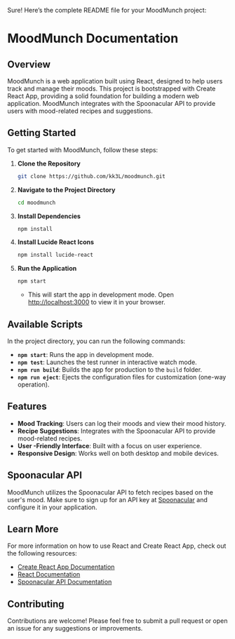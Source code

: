Sure! Here’s the complete README file for your MoodMunch project:

# MoodMunch Documentation

## Overview

MoodMunch is a web application built using React, designed to help users track and manage their moods. This project is bootstrapped with Create React App, providing a solid foundation for building a modern web application. MoodMunch integrates with the Spoonacular API to provide users with mood-related recipes and suggestions.

## Getting Started

To get started with MoodMunch, follow these steps:

1. **Clone the Repository**
   ```bash
   git clone https://github.com/kk3L/moodmunch.git
   ```

2. **Navigate to the Project Directory**
   ```bash
   cd moodmunch
   ```

3. **Install Dependencies**
   ```bash
   npm install
   ```

4. **Install Lucide React Icons**
   ```bash
   npm install lucide-react
   ```

5. **Run the Application**
   ```bash
   npm start
   ```
   - This will start the app in development mode. Open [http://localhost:3000](http://localhost:3000) to view it in your browser.

## Available Scripts

In the project directory, you can run the following commands:

- **`npm start`**: Runs the app in development mode.
- **`npm test`**: Launches the test runner in interactive watch mode.
- **`npm run build`**: Builds the app for production to the `build` folder.
- **`npm run eject`**: Ejects the configuration files for customization (one-way operation).

## Features

- **Mood Tracking**: Users can log their moods and view their mood history.
- **Recipe Suggestions**: Integrates with the Spoonacular API to provide mood-related recipes.
- **User -Friendly Interface**: Built with a focus on user experience.
- **Responsive Design**: Works well on both desktop and mobile devices.

## Spoonacular API

MoodMunch utilizes the Spoonacular API to fetch recipes based on the user's mood. Make sure to sign up for an API key at [Spoonacular](https://spoonacular.com/food-api) and configure it in your application.

## Learn More

For more information on how to use React and Create React App, check out the following resources:

- [Create React App Documentation](https://create-react-app.dev/docs/getting-started/)
- [React Documentation](https://reactjs.org/docs/getting-started.html)
- [Spoonacular API Documentation](https://spoonacular.com/food-api/docs)

## Contributing

Contributions are welcome! Please feel free to submit a pull request or open an issue for any suggestions or improvements.
